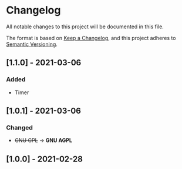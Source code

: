 # Changelog
All notable changes to this project will be documented in this file.

The format is based on [Keep a Changelog](https://keepachangelog.com/en/1.0.0/),
and this project adheres to [Semantic Versioning](https://semver.org/spec/v2.0.0.html).

## [1.1.0] - 2021-03-06
### Added
- Timer

## [1.0.1] - 2021-03-06
### Changed
- ~~GNU GPL~~ -> **GNU AGPL**

## [1.0.0] - 2021-02-28
